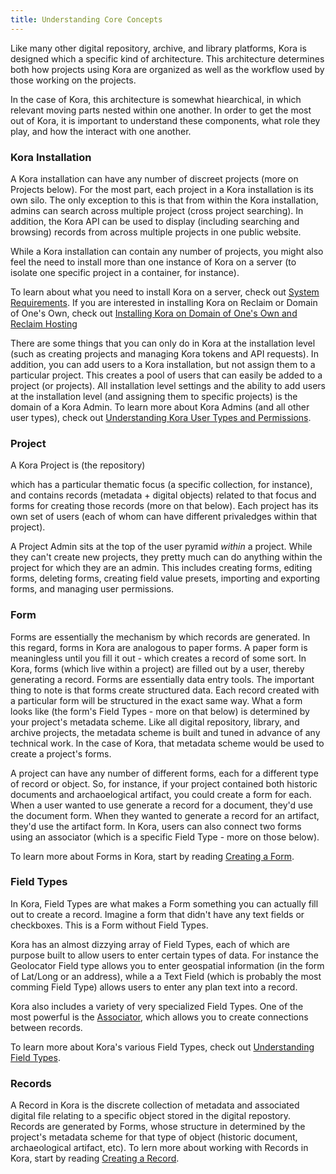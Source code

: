 ```yaml
---
title: Understanding Core Concepts
---
```


Like many other digital repository, archive, and library platforms, Kora is designed which a specific kind of architecture.  This architecture determines both how projects using Kora are organized as well as the workflow used by those working on the projects.  

In the case of Kora, this architecture is somewhat hiearchical, in which relevant moving parts nested within one another.  In order to get the most out of Kora, it is important to understand these components, what role they play, and how the interact with one another.  

### Kora Installation

A Kora installation can have any number of discreet projects (more on Projects below).  For the most part, each project in a Kora installation is its own silo.  The only exception to this is that from within the Kora installation, admins can search across multiple project (cross project searching).  In addition, the Kora API can be used to display (including searching and browsing) records from across multiple projects in one public website.  

While a Kora installation can contain any number of projects, you might also feel the need to install more than one instance of Kora on a server (to isolate one specific project in a container, for instance).  

To learn about what you need to install Kora on a server, check out [System Requirements](../getting-started/system_requirements.md).  If you are interested in installing Kora on Reclaim or Domain of One's Own, check out [Installing Kora on Domain of One's Own and Reclaim Hosting](../getting-started/installing_kora_domains.md)

There are some things that you can only do in Kora at the installation level (such as creating projects and managing Kora tokens and API requests).  In addition, you can add users to a Kora installation, but not assign them to a particular project. This creates a pool of users that can easily be added to a project (or projects). All installation level settings and the ability to add users at the installation level (and assigning them to specific projects) is the domain of a Kora Admin.  To learn more about Kora Admins (and all other user types), check out [Understanding Kora User Types and Permissions](../getting-started/understanding_kora_user_types_and_permissions.md).


### Project

A Kora Project is (the repository) 

which has a particular thematic focus (a specific collection, for instance), and contains records (metadata + digital objects) related to that focus and forms for creating those records (more on that below). Each project has its own set of users (each of whom can have different privaledges within that project).  

A Project Admin sits at the top of the user pyramid *within* a project. While they can't create new projects, they pretty much can do anything within the project for which they are an admin. This includes creating forms, editing forms, deleting forms, creating field value presets, importing and exporting forms, and managing user permissions.   


### Form

Forms are essentially the mechanism by which records are generated.  In this regard, forms in Kora are analogous to paper forms. A paper form is meaningless until you fill it out - which creates a record of some sort.  In Kora, forms (which live within a project) are filled out by a user, thereby generating a record. Forms are essentially data entry tools.  The important thing to note is that forms create structured data.  Each record created with a particular form will be structured in the exact same way. What a form looks like (the form's Field Types - more on that below) is determined by your project's metadata scheme.  Like all digital repository, library, and archive projects, the metadata scheme is built and tuned in advance of any technical work.  In the case of Kora, that metadata scheme would be used to create a project's forms.  

A project can have any number of different forms, each for a different type of record or object.  So, for instance, if your project contained both historic documents and archaoelogical artifact, you could create a form for each.  When a user wanted to use generate a record for a document, they'd use the document form.  When they wanted to generate a record for an artifact, they'd use the artifact form.  In Kora, users can also connect two forms using an associator (which is a specific Field Type - more on those below).  

To learn more about Forms in Kora, start by reading 
[Creating a Form](../forms/creating_a_form.md).


### Field Types

In Kora, Field Types are what makes a Form something you can actually fill out to create a record.  Imagine a form that didn't have any text fields or checkboxes.  This is a Form without Field Types.  

Kora has an almost dizzying array of Field Types, each of which are purpose built to allow users to enter certain types of data.  For instance the Geolocator Field type allows you to enter geospatial information (in the form of Lat/Long or an address), while a a Text Field (which is probably the most comming Field Type) allows users to enter any plan text into a record.  

Kora also includes a variety of very specialized Field Types. One of the most powerful is the [Associator](../forms/understanding_field_types/#associator), which allows you to create connections between records.  

To learn more about Kora's various Field Types, check out [Understanding Field Types](../forms/understanding_field_types/#associator).


### Records

A Record in Kora is the discrete collection of metadata and associated digital file relating to a specific object stored in the digital repostory. Records are generated by Forms, whose structure in determined by the project's metadata scheme for that type of object (historic document, archaeological artifact, etc).  To lern more about working with Records in Kora, start by reading [Creating a Record](../records/creating_a_record.md).